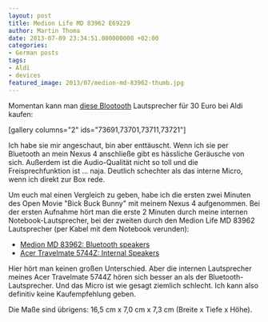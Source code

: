 ```yaml
---
layout: post
title: Medion Life MD 83962 E69229
author: Martin Thoma
date: 2013-07-09 23:34:51.000000000 +02:00
categories:
- German posts
tags:
- Aldi
- devices
featured_image: 2013/07/medion-md-83962-thumb.jpg
---
```

Momentan kann man <a href="http://www.medion.com/de/prod/Lautsprecher+mit+Bluetooth+Funktion+MEDION%C2%AE+LIFE%C2%AE+E69229+(MD+83962)/50043426A1">diese Blootooth</a> Lautsprecher f&uuml;r 30 Euro bei Aldi kaufen:

[gallery columns="2" ids="73691,73701,73711,73721"]

Ich habe sie mir angeschaut, bin aber entt&auml;uscht. Wenn ich sie per Bluetooth an mein Nexus 4 anschlie&szlig;e gibt es h&auml;ssliche Ger&auml;usche von sich. Au&szlig;erdem ist die Audio-Qualit&auml;t nicht so toll und die Freisprechfunktion ist ... naja. Deutlich schechter als das interne Micro, wenn ich direkt zur Box rede.

Um euch mal einen Vergleich zu geben, habe ich die ersten zwei Minuten des Open Movie "Bick Buck Bunny" mit meinem Nexus 4 aufgenommen. Bei der ersten Aufnahme h&ouml;rt man die erste 2 Minuten durch meine internen Notebook-Lautsprecher, bei der zweiten durch den Medion Life MD 83962 Lautsprecher (per Kabel mit dem Notebook verunden):
<ul>
  <li><a href="http://martin-thoma.com/wp-content/uploads/2013/07/medion-md-83962.wav">Medion MD 83962: Bluetooth speakers</a></li>
  <li><a href="http://martin-thoma.com/wp-content/uploads/2013/07/acer-travelmate-5744z.wav">Acer Travelmate 5744Z: Internal Speakers</a></li>
</ul>

Hier h&ouml;rt man keinen gro&szlig;en Unterschied. Aber die internen Lautsprecher meines Acer Travelmate 5744Z h&ouml;ren sich besser an als der Bluetooth-Lautsprecher. Und das Micro ist wie gesagt ziemlich schlecht. Ich kann also definitiv keine Kaufempfehlung geben.

Die Ma&szlig;e sind &uuml;brigens: 16,5 cm x 7,0 cm x 7,3 cm (Breite x Tiefe x H&ouml;he).
